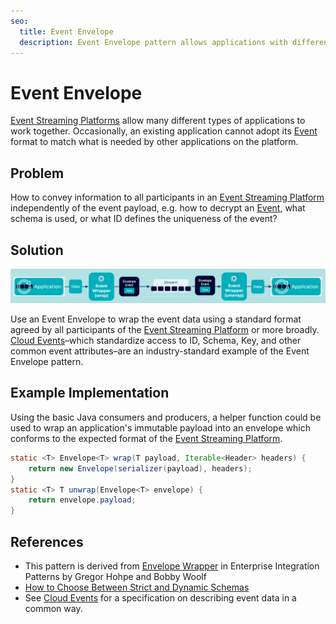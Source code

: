 ```yaml
---
seo:
  title: Event Envelope
  description: Event Envelope pattern allows applications with different data formats to communicate across an Event Streaming Platform
---
```


# Event Envelope
[Event Streaming Platforms](../event-stream/event-streaming-platform.md) allow many different types of applications to work together. Occasionally, an existing application cannot adopt its [Event](../event/event.md) format to match what is needed by other applications on the platform.

## Problem
How to convey information to all participants in an [Event Streaming Platform](../event-stream/event-streaming-platform.md) independently of the event payload, e.g. how to decrypt an  [Event](../event/event.md), what schema is used, or what ID defines the uniqueness of the event?

## Solution
![event-envelope](../img/event-envelope.png)

Use an Event Envelope to wrap the event data using a standard format agreed by all participants of the [Event Streaming Platform](../event-stream/event-streaming-platform.md) or more broadly. [Cloud Events](https://cloudevents.io/)–which standardize access to ID, Schema, Key, and other common event attributes–are an industry-standard example of the Event Envelope pattern.

## Example Implementation
Using the basic Java consumers and producers, a helper function could be used to wrap an application's immutable payload into an envelope which conforms to the expected format of the [Event Streaming Platform](../event-stream/event-streaming-platform.md).

```Java
static <T> Envelope<T> wrap(T payload, Iterable<Header> headers) {
	return new Envelope(serializer(payload), headers);
}
static <T> T unwrap(Envelope<T> envelope) {
	return envelope.payload;
}
```

## References
* This pattern is derived from [Envelope Wrapper](https://www.enterpriseintegrationpatterns.com/patterns/messaging/EnvelopeWrapper.html) in Enterprise Integration Patterns by Gregor Hohpe and Bobby Woolf 
* [How to Choose Between Strict and Dynamic Schemas](https://www.confluent.io/blog/spring-kafka-protobuf-part-1-event-data-modeling/)
* See [Cloud Events](https://cloudevents.io/) for a specification on describing event data in a common way.
